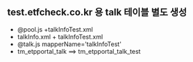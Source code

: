 ## test.etfcheck.co.kr 용 talk 테이블 별도 생성

- @pool.js +talkInfoTest.xml
- talkInfo.xml + talkInfoTest.xml
- @talk.js mapperName='talkInfoTest'
- tm_etpportal_talk ==> tm_etpportal_talk_test
